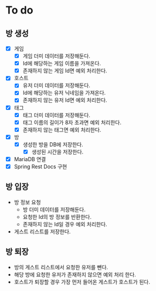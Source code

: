 # To do

## 방 생성

- [x] 게임
    - [x] 게임 더미 데이터를 저장해둔다.
    - [x] Id에 해당하는 게임 이름을 가져온다.  
    - [x] 존재하지 않는 게임 Id면 예외 처리한다.
- [x] 호스트
    - [x] 유저 더미 데이터를 저장해둔다.
    - [x] Id에 해당하는 유저 닉네임을 가져온다.
    - [x] 존재하지 않는 유저 Id면 예외 처리한다.
- [x] 태그
    - [x] 태그 더미 데이터를 저장해둔다.
    - [x] 태그 이름의 길이가 8자 초과면 예외 처리한다.
    - [x] 존재하지 않는 태그면 예외 처리한다.
- [x] 방
    - [x] 생성한 방을 DB에 저장한다.
        - [x] 생성된 시간을 저장한다.
- [x] MariaDB 연결
- [x] Spring Rest Docs 구현

## 방 입장

- 방 정보 요청
    - 방 더미 데이터를 저장해둔다.
    - 요청한 Id의 방 정보를 반환한다.
    - 존재하지 않는 Id일 경우 예외 처리한다.
- 게스트 리스트를 저장한다.

## 방 퇴장
- 방의 게스트 리스트에서 요청한 유저를 뺀다.
- 해당 방에 요청한 유저가 존재하지 않으면 예외 처리 한다.
- 호스트가 퇴장할 경우 가장 먼저 들어온 게스트가 호스트가 된다.
